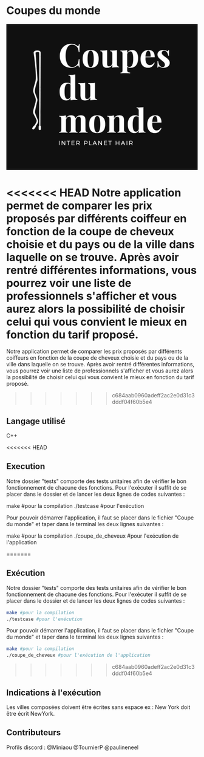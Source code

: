 # Coupes du monde 
![alt text](https://github.com/paulineneel/CoupeDuMonde/blob/main/coupedumonde.png)

<<<<<<< HEAD
Notre application permet de comparer les prix proposés par différents coiffeur en fonction de la coupe de cheveux choisie et du pays ou de la ville dans laquelle on se trouve. Après avoir rentré différentes informations, vous pourrez voir une liste de professionnels s'afficher et vous aurez alors la possibilité de choisir celui qui vous convient le mieux en fonction du tarif proposé.
=======
Notre application permet de comparer les prix proposés par différents coiffeurs en fonction de la coupe de cheveux choisie et du pays ou de la ville dans laquelle on se trouve. Après avoir rentré différentes informations, vous pourrez voir une liste de professionnels s'afficher et vous aurez alors la possibilité de choisir celui qui vous convient le mieux en fonction du tarif proposé.
>>>>>>> c684aab0960adeff2ac2e0d31c3dddf04f60b5e4

## Langage utilisé 
C++

<<<<<<< HEAD
## Execution 

Notre dossier "tests" comporte des tests unitaires afin de vérifier le bon fonctionnement de chacune des fonctions. Pour l'exécuter il suffit de se placer dans le dossier et de lancer les deux lignes de codes suivantes :

make #pour la compilation
./testcase #pour l'exécution 


Pour pouvoir démarrer l'application, il faut se placer dans le fichier "Coupe du monde" et taper dans le terminal les deux lignes suivantes : 

make #pour la compilation 
./coupe_de_cheveux #pour l'exécution de l'application 

=======
## Exécution 

Notre dossier "tests" comporte des tests unitaires afin de vérifier le bon fonctionnement de chacune des fonctions. Pour l'exécuter il suffit de se placer dans le dossier et de lancer les deux lignes de codes suivantes :

```bash
make #pour la compilation
./testcase #pour l'exécution 
```

Pour pouvoir démarrer l'application, il faut se placer dans le fichier "Coupe du monde" et taper dans le terminal les deux lignes suivantes : 
```bash
make #pour la compilation 
./coupe_de_cheveux #pour l'exécution de l'application 
```
>>>>>>> c684aab0960adeff2ac2e0d31c3dddf04f60b5e4
## Indications à l'exécution 
Les villes composées doivent être écrites sans espace ex : New York doit être écrit NewYork. 

## Contributeurs 
Profils discord : 
@Miniaou
@TournierP
@paulineneel

